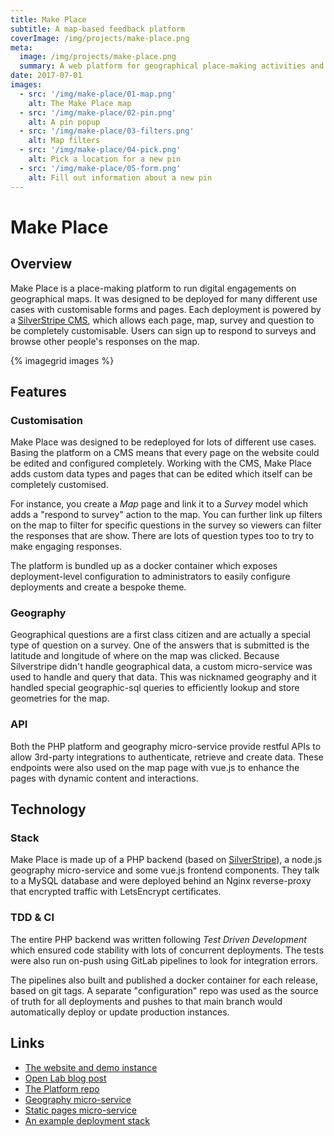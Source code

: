 ```yaml
---
title: Make Place
subtitle: A map-based feedback platform
coverImage: /img/projects/make-place.png
meta:
  image: /img/projects/make-place.png
  summary: A web platform for geographical place-making activities and consultation
date: 2017-07-01
images:
  - src: '/img/make-place/01-map.png'
    alt: The Make Place map
  - src: '/img/make-place/02-pin.png'
    alt: A pin popup
  - src: '/img/make-place/03-filters.png'
    alt: Map filters
  - src: '/img/make-place/04-pick.png'
    alt: Pick a location for a new pin
  - src: '/img/make-place/05-form.png'
    alt: Fill out information about a new pin
---
```


# Make Place

## Overview

Make Place is a place-making platform to run digital engagements on geographical maps.
It was designed to be deployed for many different use cases with customisable forms and pages.
Each deployment is powered by a [SilverStripe CMS](https://www.silverstripe.org),
which allows each page, map, survey and question to be completely customisable.
Users can sign up to respond to surveys and browse other people's responses on the map.

{% imagegrid images %}

## Features

### Customisation

Make Place was designed to be redeployed for lots of different use cases.
Basing the platform on a CMS means that every page on the website could be edited and configured completely.
Working with the CMS, Make Place adds custom data types and pages that can be edited
which itself can be completely customised.

For instance, you create a _Map_ page and link it to a _Survey_ model which
adds a "respond to survey" action to the map.
You can further link up filters on the map to filter for specific questions in the survey
so viewers can filter the responses that are show.
There are lots of question types too to try to make engaging responses.

The platform is bundled up as a docker container which exposes deployment-level
configuration to administrators to easily configure deployments and create a bespoke theme.

### Geography

Geographical questions are a first class citizen and are actually a special type of question on a survey.
One of the answers that is submitted is the latitude and longitude of where on the map was clicked.
Because Silverstripe didn't handle geographical data, a custom micro-service was used to handle and query that data.
This was nicknamed geography and it handled special geographic-sql queries to efficiently lookup and store geometries for the map.

### API

Both the PHP platform and geography micro-service provide restful APIs to allow 3rd-party integrations
to authenticate, retrieve and create data.
These endpoints were also used on the map page with vue.js to enhance the pages with dynamic content and interactions.

## Technology

### Stack

Make Place is made up of a PHP backend (based on [SilverStripe](https://www.silverstripe.org)),
a node.js geography micro-service and some vue.js frontend components.
They talk to a MySQL database and were deployed behind an Nginx reverse-proxy
that encrypted traffic with LetsEncrypt certificates.

### TDD & CI

The entire PHP backend was written following _Test Driven Development_
which ensured code stability with lots of concurrent deployments.
The tests were also run on-push using GitLab pipelines to look for integration errors.

The pipelines also built and published a docker container for each release,
based on git tags.
A separate "configuration" repo was used as the source of truth for all deployments
and pushes to that main branch would automatically deploy or update production instances.

## Links

- [The website and demo instance](https://make.place)
- [Open Lab blog post](https://openlab.ncl.ac.uk/research/make-place-an-open-source-mapping-and-survey-tool/)
- [The Platform repo](https://github.com/digitalinteraction/make-place-platform)
- [Geography micro-service](https://github.com/digitalinteraction/make-place-geography)
- [Static pages micro-service](https://github.com/digitalinteraction/make-place-static)
- [An example deployment stack](https://github.com/digitalinteraction/make-place-example-stack)
